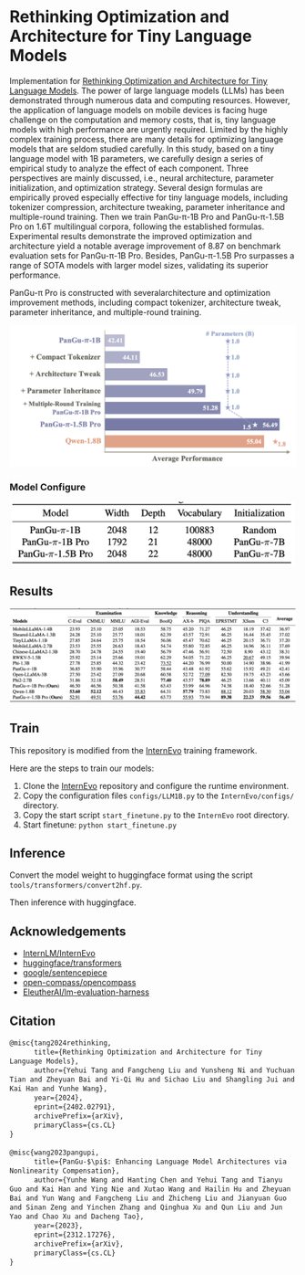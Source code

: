 # Rethinking Optimization and Architecture for Tiny Language Models

Implementation for [Rethinking Optimization and Architecture for Tiny Language Models](https://arxiv.org/pdf/2402.02791.pdf). The power of large language models (LLMs) has been demonstrated through numerous data and computing resources. However, the application of language models on mobile devices is facing huge challenge on the computation and memory costs, that is, tiny language models with high performance are urgently required. Limited by the highly complex training process, there are many details for optimizing language models that are seldom studied carefully. In this study, based on a tiny language model with 1B parameters, we carefully design a series of empirical study to analyze the effect of each component. Three perspectives are mainly discussed, i.e., neural architecture, parameter initialization, and optimization strategy. Several design formulas are empirically proved especially effective for tiny language models, including tokenizer compression, architecture tweaking, parameter inheritance and multiple-round training. Then we train PanGu-π-1B Pro and PanGu-π-1.5B Pro on 1.6T multilingual corpora, following the established formulas. Experimental results demonstrate the improved optimization and architecture yield a notable average improvement of 8.87 on benchmark evaluation sets for PanGu-π-1B Pro. Besides, PanGu-π-1.5B Pro surpasses a range of SOTA models with larger model sizes, validating its superior performance.

PanGu-π Pro is constructed with severalarchitecture and optimization improvement methods, including compact tokenizer, architecture tweak, parameter inheritance, and multiple-round training.

<p align="center">
<img src="fig/improve.png" width="700">
</p>



### Model Configure

<p align="center">
<img src="fig/configure.png" width="500">
</p>

## Results

<p align="center">
<img src="fig/results.png" width="900">
</p>

## Train

This repository is modified from the [InternEvo](https://github.com/InternLM/InternEvo) training framework.

Here are the steps to train our models:

1. Clone the [InternEvo](https://github.com/InternLM/InternEvo) repository and configure the runtime environment.
2. Copy the configuration files `configs/LLM1B.py` to the `InternEvo/configs/` directory.
3. Copy the start script `start_finetune.py` to the `InternEvo` root directory.
4. Start finetune: `python start_finetune.py`

## Inference

Convert the model weight to huggingface format using the script `tools/transformers/convert2hf.py`.

Then inference with huggingface.

## Acknowledgements

- [InternLM/InternEvo](https://github.com/InternLM/InternEvo)
- [huggingface/transformers](https://github.com/huggingface/transformers)
- [google/sentencepiece](https://github.com/google/sentencepiece)
- [open-compass/opencompass](https://github.com/open-compass/opencompass)
- [EleutherAI/lm-evaluation-harness](https://github.com/EleutherAI/lm-evaluation-harness)

## Citation

```
@misc{tang2024rethinking,
      title={Rethinking Optimization and Architecture for Tiny Language Models}, 
      author={Yehui Tang and Fangcheng Liu and Yunsheng Ni and Yuchuan Tian and Zheyuan Bai and Yi-Qi Hu and Sichao Liu and Shangling Jui and Kai Han and Yunhe Wang},
      year={2024},
      eprint={2402.02791},
      archivePrefix={arXiv},
      primaryClass={cs.CL}
}

@misc{wang2023pangupi,
      title={PanGu-$\pi$: Enhancing Language Model Architectures via Nonlinearity Compensation}, 
      author={Yunhe Wang and Hanting Chen and Yehui Tang and Tianyu Guo and Kai Han and Ying Nie and Xutao Wang and Hailin Hu and Zheyuan Bai and Yun Wang and Fangcheng Liu and Zhicheng Liu and Jianyuan Guo and Sinan Zeng and Yinchen Zhang and Qinghua Xu and Qun Liu and Jun Yao and Chao Xu and Dacheng Tao},
      year={2023},
      eprint={2312.17276},
      archivePrefix={arXiv},
      primaryClass={cs.CL}
}
```